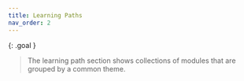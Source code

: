 ```yaml
---
title: Learning Paths
nav_order: 2
---
```


{: .goal }
> The learning path section shows collections of modules that are grouped by a common theme.